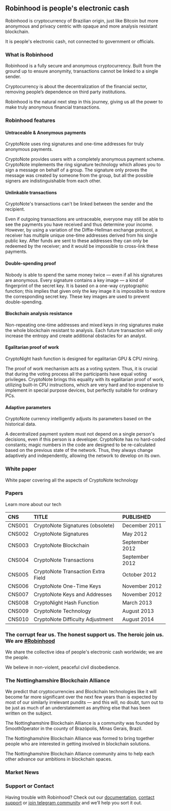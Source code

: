 ## Robinhood is people's electronic cash

Robinhood is cryptocurrency of Brazilian origin, just like Bitcoin but more anonymous and privacy centric with opaque and more analysis resistant blockchain.

It is people's electronic cash, not connected to government or officials.

### What is Robinhood

Robinhood is a fully secure and anonymous cryptocurrency. Built from the ground up to ensure anonymity, transactions cannot be linked to a single sender.

Cryptocurrency is about the decentralization of the financial sector, removing people’s dependence on third party institutions.

Robinhood is the natural next step in this journey, giving us all the power to make truly anonymous financial transactions.

### Robinhood features

#### Untraceable & Anonymous payments

CryptoNote uses ring signatures and one-time addresses for truly anonymous payments.

CryptoNote provides users with a completely anonymous payment scheme. CryptoNote implements the ring signature technology which allows you to sign a message on behalf of a group. The signature only proves the message was created by someone from the group, but all the possible signers are indistinguishable from each other.

#### Unlinkable transactions

CryptoNote's transactions can't be linked between the sender and the recipient.

Even if outgoing transactions are untraceable, everyone may still be able to see the payments you have received and thus determine your income. However, by using a variation of the Diffie-Hellman exchange protocol, a receiver has multiple unique one-time addresses derived from his single public key. After funds are sent to these addresses they can only be redeemed by the receiver; and it would be impossible to cross-link these payments.

#### Double-spending proof

Nobody is able to spend the same money twice — even if all his signatures are anonymous. Every signature contains a key image — a kind of fingerprint of the secret key. It is based on a one-way cryptographic function; this implies that given only the key image it is impossible to restore the corresponding secret key. These key images are used to prevent double-spending.

#### Blockchain analysis resistance

Non-repeating one-time addresses and mixed keys in ring signatures make the whole blockchain resistant to analysis. Each future transaction will only increase the entropy and create additional obstacles for an analyst.

#### Egalitarian proof of work

CryptoNight hash function is designed for egalitarian GPU & CPU mining.

The proof of work mechanism acts as a voting system. Thus, it is crucial that during the voting process all the participants have equal voting privileges. CryptoNote brings this equality with its egalitarian proof of work, utilizing built-in CPU instructions, which are very hard and too expensive to implement in special purpose devices, but perfectly suitable for ordinary PCs.

####  Adaptive parameters

CryptoNote currency intelligently adjusts its parameters based on the historical data.

A decentralized payment system must not depend on a single person's decisions, even if this person is a developer. CryptoNote has no hard-coded constants; magic numbers in the code are designed to be re-calculated based on the previous state of the network. Thus, they always change adaptively and independently, allowing the network to develop on its own.



### White paper

White paper covering all the aspects of CryptoNote technology

### Papers

Learn more about our tech

| CNS              | TITLE                               | PUBLISHED      |
|:-----------------|:------------------------------------|:---------------|
| CNS001           | CryptoNote Signatures (obsolete)    | December 2011  |
| CNS002           | CryptoNote Signatures               | May 2012       |
| CNS003           | CryptoNote Blockchain               | September 2012 |
| CNS004           | CryptoNote Transactions             | September 2012 |
| CNS005           | CryptoNote Transaction Extra Field  | October 2012   |
| CNS006           | CryptoNote One-Time Keys            | November 2012  |
| CNS007           | CryptoNote Keys and Addresses       | November 2012  |
| CNS008           | CryptoNight Hash Function           | March 2013     |
| CNS009           | CryptoNote Technology               | August 2013    |
| CNS010           | CryptoNote Difficulty Adjustment    | August 2014    |



### The corrupt fear us. The honest support us. The heroic join us. We are [#Robinhood](https://jekyllrb.com/)

We share the collective idea of people's electronic cash worldwide; we are the people.

We believe in non-violent, peaceful civil disobedience.

### The Nottinghamshire Blockchain Alliance

We predict that cryptocurrencies and Blockchain technologies like it will become far more significant over the next few years than is expected by most of our similarly irrelevant pundits — and this will, no doubt, turn out to be just as much of an understatement as anything else that has been written on the subject.

The Nottinghamshire Blockchain Alliance is a community was founded by 5mooth0perator in the county of Brazópolis, Minas Gerais, Brazil.

The Nottinghamshire Blockchain Alliance was formed to bring together people who are interested in getting involved in blockchain solutions.

The Nottinghamshire Blockchain Alliance community aims to help each other advance our ambitions in blockchain spaces.

### Market News

<script src="https://cointelegraph.com/news-widget" data-ct-widget-limit="10" data-ct-widget-theme="light" data-ct-widget-priceindex="true" data-ct-widget-images="true" data-ct-widget-currency="USD"></script>

### Support or Contact

Having trouble with Robinhood? Check out our [documentation](https://github.com/5mooth0perator/robinhoodwallet/wiki), [contact support](https://github.com/5mooth0perator/robinhoodwallet/issues) or [join telegram community](https://t.me/joinchat/DqnU2RIxEDlVlxLdLFrn7g) and we’ll help you sort it out.
